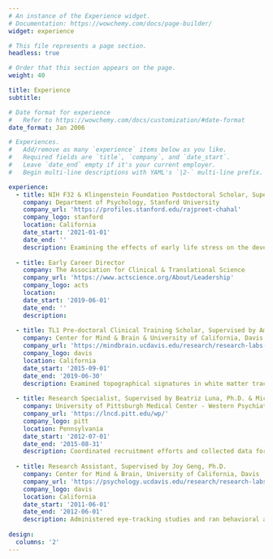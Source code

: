 ```yaml
---
# An instance of the Experience widget.
# Documentation: https://wowchemy.com/docs/page-builder/
widget: experience

# This file represents a page section.
headless: true

# Order that this section appears on the page.
weight: 40

title: Experience
subtitle:

# Date format for experience
#   Refer to https://wowchemy.com/docs/customization/#date-format
date_format: Jan 2006

# Experiences.
#   Add/remove as many `experience` items below as you like.
#   Required fields are `title`, `company`, and `date_start`.
#   Leave `date_end` empty if it's your current employer.
#   Begin multi-line descriptions with YAML's `|2-` multi-line prefix.

experience:
  - title: NIH F32 & Klingenstein Foundation Postdoctoral Scholar, Supervised by Ian Gotlib, Ph.D.
    company: Department of Psychology, Stanford University
    company_url: 'https://profiles.stanford.edu/rajpreet-chahal'
    company_logo: stanford
    location: California
    date_start: '2021-01-01'
    date_end: ''
    description: Examining the effects of early life stress on the development of large-scale structural and functional brain circuits to understand when and in whom neurobiological alterations arise and confer risk for depression and suicidal ideation. The goal of this research is to guide person-centered approaches to detect vulnerability for and predict the course of depression.
    
  - title: Early Career Director
    company: The Association for Clinical & Translational Science
    company_url: 'https://www.actscience.org/About/Leadership'
    company_logo: acts
    location: 
    date_start: '2019-06-01'
    date_end: ''
    description: 
        
  - title: TL1 Pre-doctoral Clinical Training Scholar, Supervised by Amanda Guyer, Ph.D.
    company: Center for Mind & Brain & University of California, Davis Health System
    company_url: 'https://mindbrain.ucdavis.edu/research/research-labs-folder/guyer-lab-splash'
    company_logo: davis
    location: California
    date_start: '2015-09-01'
    date_end: '2019-06-30'
    description: Examined topographical signatures in white matter tracts as they reflect the history of depressive symptoms in adolescent girls, and patterns of functional connectivity, revealed by neural biotyping, as they forecast future internalizing symptoms in at-risk adolescents.
    
  - title: Research Specialist, Supervised by Beatriz Luna, Ph.D. & Michael Hallquist, Ph.D.
    company: University of Pittsburgh Medical Center - Western Psychiatric Institute & Clinic
    company_url: 'https://lncd.pitt.edu/wp/'
    company_logo: pitt
    location: Pennsylvania
    date_start: '2012-07-01'
    date_end: '2015-08-31'
    description: Coordinated recruitment efforts and collected data for multiple longitudinal studies investigating cognitive development in typically-developing and at-risk children, adolescents, and adults. Tested subjects on behavioral and imaging protocols using eye-tracking, fMRI, MEG, and PET. Examined neural influences on incentive processing and inhibitory control during adolescence.
    
  - title: Research Assistant, Supervised by Joy Geng, Ph.D.
    company: Center for Mind & Brain, University of California, Davis
    company_url: 'https://psychology.ucdavis.edu/research/research-labs/integrated-attention-lab'
    company_logo: davis
    location: California
    date_start: '2011-06-01'
    date_end: '2012-06-01'
    description: Administered eye-tracking studies and ran behavioral analyses exploring incentive influences on attentional control in young adults. 
    
design:
  columns: '2'
---
```

